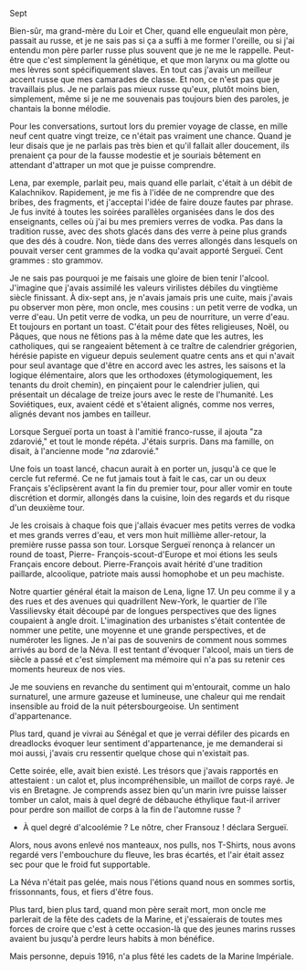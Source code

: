 Sept

Bien-sûr, ma grand-mère du Loir et Cher, quand elle engueulait mon père, passait au russe, et je ne sais pas si ça a suffi à me former l'oreille, ou si j'ai entendu mon père parler russe plus souvent que je ne me le rappelle. Peut-être que c'est simplement la génétique, et que mon larynx ou ma glotte ou mes lèvres sont spécifiquement slaves. En tout cas j'avais un meilleur accent russe que mes camarades de classe. Et non, ce n'est pas que je travaillais plus. Je ne parlais pas mieux russe qu'eux, plutôt moins bien, simplement, même si je ne me souvenais pas toujours bien des paroles, je chantais la bonne mélodie.

Pour les conversations, surtout lors du premier voyage de classe, en mille neuf cent quatre vingt treize, ce n'était pas vraiment une chance. Quand je leur disais que je ne parlais pas très bien et qu'il fallait aller doucement, ils prenaient ça pour de la fausse modestie et je souriais bêtement en attendant d'attraper un mot que je puisse comprendre. 

Lena, par exemple, parlait peu, mais quand elle parlait, c'était à un débit de Kalachnikov. Rapidement, je me fis à l'idée de ne comprendre que des bribes, des fragments, et j'acceptai l'idée de faire douze fautes par phrase. Je fus invité à toutes les soirées parallèles organisées dans le dos des enseignants, celles où j'ai bu mes premiers verres de vodka. Pas dans la tradition russe, avec des shots glacés dans des verre à peine plus grands que des dés à coudre. Non, tiède dans des verres allongés dans lesquels on pouvait verser cent grammes de la vodka qu'avait apporté Sergueï. Cent grammes : sto grammov. 

Je ne sais pas pourquoi je me faisais une gloire de bien tenir l'alcool. J'imagine que j'avais assimilé les valeurs virilistes débiles du vingtième siècle finissant.  À dix-sept ans, je n'avais jamais pris une cuite, mais j'avais pu observer mon père, mon oncle, mes cousins : un petit verre de vodka, un verre d'eau. Un petit verre de vodka, un peu de nourriture, un verre d'eau. Et toujours en portant un toast. C'était pour des fêtes religieuses, Noël, ou Pâques, que nous ne fêtions pas à la même date que les autres, les catholiques, qui se rangeaient bêtement à ce traître de calendrier grégorien, hérésie papiste en vigueur depuis seulement quatre cents ans et qui n'avait pour seul avantage que d'être en accord avec les astres, les saisons et la logique élémentaire, alors que les orthodoxes (étymologiquement, les tenants du droit chemin), en pinçaient pour le calendrier julien, qui présentait un décalage de treize jours avec le reste de l'humanité. Les Soviétiques, eux, avaient cédé et s'étaient alignés, comme nos verres, alignés devant nos jambes en tailleur.

Lorsque Sergueï porta un toast à l'amitié franco-russe, il ajouta "za zdarovié," et tout le monde répéta. J'étais surpris. Dans ma famille, on disait, à l'ancienne mode "_na_ zdarovié."

Une fois un toast lancé, chacun aurait à en porter un, jusqu'à ce que le cercle fut refermé. Ce ne fut jamais tout à fait le cas, car un ou deux Français s'éclipsèrent avant la fin du premier tour, pour aller vomir en toute discrétion et dormir, allongés dans la cuisine, loin des regards et du risque d'un deuxième tour.

Je les croisais à chaque fois que j'allais évacuer mes petits verres de vodka et mes grands verres d'eau, et vers mon huit millième aller-retour, la première russe passa son tour. Lorsque Sergueï renonça à relancer un round de toast, Pierre- François-scout-d'Europe et moi étions les seuls Français encore debout. Pierre-François avait hérité d'une tradition paillarde, alcoolique, patriote mais aussi homophobe et un peu machiste.

Notre quartier général était la maison de Lena, ligne 17. Un peu comme il y a des rues et des avenues qui quadrillent New-York, le quartier de l'île Vassilievsky était découpé par de longues perspectives que des lignes coupaient à angle droit. L'imagination des urbanistes s'était contentée de nommer une petite, une moyenne et une grande perspectives, et de numéroter les lignes. Je n'ai pas de souvenirs de comment nous sommes arrivés au bord de la Néva. Il est tentant d'évoquer l'alcool, mais un tiers de siècle a passé et c'est simplement ma mémoire qui n'a pas su retenir ces moments heureux de nos vies.

Je me souviens en revanche du sentiment qui m'entourait, comme un halo surnaturel, une armure gazeuse et lumineuse, une chaleur qui me rendait insensible au froid de la nuit pétersbourgeoise. Un sentiment d'appartenance.

Plus tard, quand je vivrai au Sénégal et que je verrai défiler des picards en dreadlocks évoquer leur sentiment d'appartenance, je me demanderai si moi aussi, j'avais cru ressentir quelque chose qui n'existait pas.

Cette soirée, elle, avait bien existé. Les trésors que j'avais rapportés en attestaient : un calot et, plus incompréhensible, un maillot de corps rayé. Je vis en Bretagne. Je comprends assez bien qu'un marin ivre puisse laisser tomber un calot, mais à quel degré de débauche éthylique faut-il arriver pour perdre son maillot de corps à la fin de l'automne russe ?

- À quel degré d'alcoolémie ? Le nôtre, cher Fransouz ! déclara Sergueï.

Alors, nous avons enlevé nos manteaux, nos pulls, nos T-Shirts, nous avons regardé vers l'embouchure du fleuve, les bras écartés, et l'air était assez sec pour que le froid fut supportable.

La Néva n'était pas gelée, mais nous l'étions quand nous en sommes sortis, frissonnants, fous, et fiers d'être fous.

Plus tard, bien plus tard, quand mon père serait mort, mon oncle me parlerait de la fête des cadets de la Marine, et j'essaierais de toutes mes forces de croire que c'est à cette occasion-là que des jeunes marins russes avaient bu jusqu'à perdre leurs habits à mon bénéfice.

Mais personne, depuis 1916, n'a plus fêté les cadets de la Marine Impériale.
